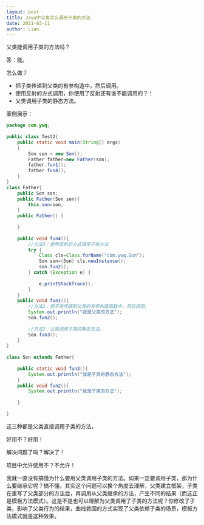 ```yaml
---
layout: post
title: Java中父类怎么调用子类的方法
date: 2021-03-11
author: Lian
---
```


父类能调用子类的方法吗？

答：能。

怎么做？

- 把子类传递到父类的有参构造中，然后调用。
- 使用反射的方式调用，你使用了反射还有谁不能调用的？！
- 父类调用子类的静态方法。

案例展示：
```java
package com.ywq;
 
public class Test2{ 
    public static void main(String[] args)
    {
        Son son = new Son();
        Father father=new Father(son);
        father.fun1();
        father.fun4();
    }   
}
class Father{
    public Son son;
    public Father(Son son){     
        this.son=son;
    }   
    public Father() {
         
    }
  
    public void fun4(){
        //方法3：使用反射的方式调用子类方法
        try {
            Class cls=Class.forName("com.ywq.Son");
            Son son=(Son) cls.newInstance();
            son.fun2();
        } catch (Exception e) {
         
            e.printStackTrace();
        }
    }
    public void fun1(){
        //方法1：把子类传递到父类的有参构造函数中，然后调用。
        System.out.println("我是父类的方法");
        son.fun2();
         
        //方法2：父类调用子类的静态方法。
        Son.fun3();
    }       
}
  
class Son extends Father{
     
    public static void fun3(){
        System.out.println("我是子类的静态方法");
    }
    public void fun2(){
        System.out.println("我是子类的方法");
         
    }
     
}
```

这三种都是父类直接调用子类的方法，

好用不？好用！

解决问题了吗？解决了！

项目中允许使用不？不允许！

我就一直没有搞懂为什么要用父类调用子类的方法。如果一定要调用子类，那为什么要继承它呢？搞不懂。其实这个问题可以换个角度去理解，父类建立框架，子类在重写了父类部分的方法后，再调用从父类继承的方法，产生不同的结果（而这正是模板方法模式）。这是不是也可以理解为父类调用了子类的方法呢？你修改了子类，影响了父类行为的结果，曲线救国的方式实现了父类依赖子类的场景，模板方法模式就是这种效果。